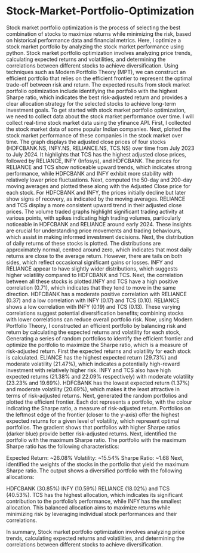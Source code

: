 # Stock-Market-Portfolio-Optimization
Stock market portfolio optimization is the process of selecting the best combination of stocks to maximize returns while minimizing the risk, based on historical performance data and financial metrics. Here, I optimize a stock market portfolio by analyzing the stock market performance using python. 
Stock market portfolio optimization involves analyzing price trends, calculating expected returns and volatilities, and determining the correlations between different stocks to achieve diversification. Using techniques such as Modern Portfolio Theory (MPT), we can construct an efficient portfolio that relies on the efficient frontier to represent the optimal trade-off between risk and return. The expected results from stock market portfolio optimization include identifying the portfolio with the highest Sharpe ratio, which indicates the best risk-adjusted return and provides a clear allocation strategy for the selected stocks to achieve long-term investment goals. To get started with stock market portfolio optimization, we need to collect data about the stock market performance over time. I will collect real-time stock market data using the yfinance API.
First, I collected the stock market data of some popular Indian companies.
Next, plotted the stock market performance of these companies in the stock market over time. The graph displays the adjusted close prices of four stocks (HDFCBANK.NS, INFY.NS, RELIANCE.NS, TCS.NS) over time from July 2023 to July 2024. It highlights that TCS has the highest adjusted close prices, followed by RELIANCE, INFY (Infosys), and HDFCBANK. The prices for RELIANCE and TCS show noticeable upward trends, which indicates strong performance, while HDFCBANK and INFY exhibit more stability with relatively lower price fluctuations.
Next, computed the 50-day and 200-day moving averages and plotted these along with the Adjusted Close price for each stock. For HDFCBANK and INFY, the prices initially decline but later show signs of recovery, as indicated by the moving averages. RELIANCE and TCS display a more consistent upward trend in their adjusted close prices. The volume traded graphs highlight significant trading activity at various points, with spikes indicating high trading volumes, particularly noticeable in HDFCBANK and RELIANCE around early 2024. These insights are crucial for understanding price movements and trading behaviours, which assist in making informed investment decisions.
Next, the distribution of daily returns of these stocks is plotted. The distributions are approximately normal, centred around zero, which indicates that most daily returns are close to the average return. However, there are tails on both sides, which reflect occasional significant gains or losses. INFY and RELIANCE appear to have slightly wider distributions, which suggests higher volatility compared to HDFCBANK and TCS.
Next, the correlation between all these stocks is plotted.INFY and TCS have a high positive correlation (0.71), which indicates that they tend to move in the same direction. HDFCBANK has a moderate positive correlation with RELIANCE (0.37) and a low correlation with INFY (0.17) and TCS (0.10). RELIANCE shows a low correlation with INFY (0.19) and TCS (0.13). These varying correlations suggest potential diversification benefits; combining stocks with lower correlations can reduce overall portfolio risk.
Now, using Modern Portfolio Theory, I constructed an efficient portfolio by balancing risk and return by calculating the expected returns and volatility for each stock, Generating a series of random portfolios to identify the efficient frontier and optimize the portfolio to maximize the Sharpe ratio, which is a measure of risk-adjusted return.
First the expected returns and volatility for each stock is calculated. ELIANCE has the highest expected return (29.73%) and moderate volatility (21.47%), which indicates a potentially high-reward investment with relatively higher risk. INFY and TCS also have high expected returns (21.38% and 22.09% respectively) with moderate volatility (23.23% and 19.69%). HDFCBANK has the lowest expected return (1.37%) and moderate volatility (20.69%), which makes it the least attractive in terms of risk-adjusted returns.
Next, generated the random portfolios and plotted the efficient frontier. Each dot represents a portfolio, with the colour indicating the Sharpe ratio, a measure of risk-adjusted return. Portfolios on the leftmost edge of the frontier (closer to the y-axis) offer the highest expected returns for a given level of volatility, which represent optimal portfolios. The gradient shows that portfolios with higher Sharpe ratios (darker blue) provide better risk-adjusted returns.
Next, identified the portfolio with the maximum Sharpe ratio. The portfolio with the maximum Sharpe ratio has the following characteristics:

Expected Return: ~26.08%
Volatility: ~15.54%
Sharpe Ratio: ~1.68
Next, identified the weights of the stocks in the portfolio that yield the maximum Sharpe ratio. The output shows a diversified portfolio with the following allocations:

HDFCBANK (30.85%)
INFY (10.59%)
RELIANCE (18.02%)
and TCS (40.53%).
TCS has the highest allocation, which indicates its significant contribution to the portfolio’s performance, while INFY has the smallest allocation. This balanced allocation aims to maximize returns while minimizing risk by leveraging individual stock performances and their correlations.

In summary, Stock market portfolio optimization involves analyzing price trends, calculating expected returns and volatilities, and determining the correlations between different stocks to achieve diversification.
